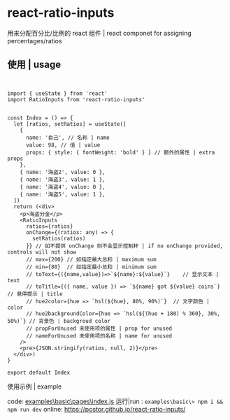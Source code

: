 # react-ratio-inputs
用来分配百分比/比例的 react 组件 | react componet for assigning percentages/ratios

## 使用 | usage

```


import { useState } from 'react'
import RatioInputs from 'react-ratio-inputs'


const Index = () => {
  let [ratios, setRatios] = useState([
    { 
      name: '自己', // 名称 | name
      value: 98, // 值 | value
      props: { style: { fontWeight: 'bold' } } // 额外的属性 | extra props
    },
    { name: '海盗2', value: 0 },
    { name: '海盗3', value: 1 },
    { name: '海盗4', value: 0 },
    { name: '海盗5', value: 1 },
  ])
  return (<div>
    <p>海盗分金</p>
    <RatioInputs
      ratios={ratios}
      onChange={(ratios: any) => {
        setRatios(ratios)
      }} // 如不提供 onChange 则不会显示控制杆 | if no onChange provided, controls will not show
      // max={200} // 如指定最大总和 | maximum sum
      // min={80}  // 如指定最小总和 | minimum sum
      // toText={({name,value})=>`${name}:${value}`}    // 显示文本 | text
      // toTitle={({ name, value }) => `${name} got ${value} coins`}   // 悬停提示 | title
      // hue2color={hue => `hsl(${hue}, 80%, 90%)`}  // 文字颜色 | color
      // hue2backgroundColor={hue => `hsl(${(hue + 180) % 360}, 30%, 50%)`} // 背景色 | backgroud color
      // propForUnused 未使用项的属性 | prop for unused
      // nameForUnused 未使用项的名称 | name for unused
    />
    <pre>{JSON.stringify(ratios, null, 2)}</pre>
  </div>)
}

export default Index
```

使用示例 | example

code: [examples\basic\pages\index.js](./examples/basic/pages/index.js)
运行|run : `examples\basic\> npm i && npm run dev`
online: https://postor.github.io/react-ratio-inputs/